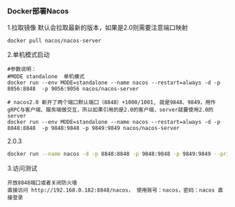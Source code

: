 ### Docker部署Nacos

1.拉取镜像 默认会拉取最新的版本，如果是2.0则需要注意端口映射

```shell
docker pull nacos/nacos-server
```

2.单机模式启动

```shell
#参数说明：
#MODE standalone  单机模式
docker run --env MODE=standalone --name nacos --restart=always -d -p 8056:8848  -p 9056:9056 nacos/nacos-server

# nacos2.0 新开了两个端口默认端口（8848）+1000/1001, 就是9848、9849，用作gRPC与客户端、服务端做交互，所以如果引用的是2.0的客户端，server就要使用2.0的server
docker run --env MODE=standalone --name nacos --restart=always -d -p 8848:8848  -p 9848:9848 -p 9849:9849 nacos/nacos-server
```

2.0.3

```sh
docker run --name nacos -d -p 8848:8848 -p 9848:9848 -p 9849:9849 --privileged=true --restart=always -e MODE=standalone -e PREFER_HOST_MODE=hostname nacos/nacos-server:2.0.3
```

3.访问测试

```
开放8848端口或者关闭防火墙
直接访问 http://192.168.0.182:8848/nacos， 使用账号：nacos，密码：nacos 直接登录
```